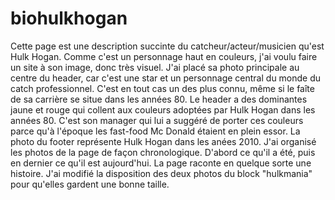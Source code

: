 # biohulkhogan
Cette page est une description succinte du catcheur/acteur/musicien qu'est Hulk Hogan.
Comme c'est un personnage haut en couleurs, j'ai voulu faire un site à son image, donc très visuel.
J'ai placé sa photo principale au centre du header, car c'est une star et un personnage central du monde du catch professionnel. C'est en tout cas un des plus connu, même si le faîte de sa carrière se situe dans les années 80.
Le header a des dominantes jaune et rouge qui collent aux couleurs adoptées par Hulk Hogan dans les années 80. C'est son manager qui lui a suggéré de porter ces couleurs parce qu'à l'époque les fast-food Mc Donald étaient en plein essor.
La photo du footer représente Hulk Hogan dans les anées 2010. J'ai organisé les photos de la page de façon chronologique. D'abord ce qu'il a été, puis en dernier ce qu'il est aujourd'hui. La page raconte en quelque sorte une histoire.
J'ai modifié la disposition des deux photos du block "hulkmania" pour qu'elles gardent une bonne taille.